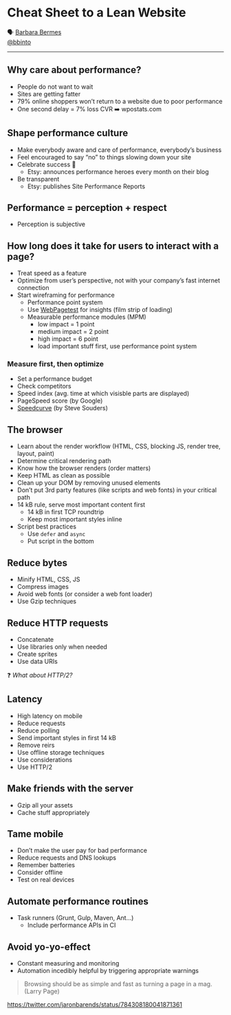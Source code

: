 # Cheat Sheet to a Lean Website

🗣 [Barbara Bermes](http://www.bbinto.me/)  
[@bbinto](https://twitter.com/bbinto)

---

## Why care about performance?

- People do not want to wait
- Sites are getting fatter
- 79% online shoppers won’t return to a website due to poor performance
- One second delay = 7% loss CVR ➡️ wpostats.com

## Shape performance culture

- Make everybody aware and care of performance, everybody’s business
- Feel encouraged to say “no” to things slowing down your site
- Celebrate success 🎉
  - Etsy: announces performance heroes every month on their blog
- Be transparent
  - Etsy: publishes Site Performance Reports

## Performance = perception + respect

- Perception is subjective

## How long does it take for users to interact with a page?

- Treat speed as a feature
- Optimize from user’s perspective, not with your company’s fast internet connection
- Start wireframing for performance
  - Performance point system
  - Use [WebPagetest](https://www.webpagetest.org/) for insights (film strip of loading)
  - Measurable performance modules (MPM)
    - low impact = 1 point
    - medium impact = 2 point
    - high impact = 6 point
    - load important stuff first, use performance point system

### Measure first, then optimize

- Set a performance budget
- Check competitors
- Speed index (avg. time at which visisble parts are displayed)
- PageSpeed score (by Google)
- [Speedcurve](https://speedcurve.com/) (by Steve Souders)

## The browser

- Learn about the render workflow (HTML, CSS, blocking JS, render tree, layout, paint)
- Determine critical rendering path
- Know how the browser renders (order matters)
- Keep HTML as clean as possible
- Clean up your DOM by removing unused elements
- Don’t put 3rd party features (like scripts and web fonts) in your critical path
- 14 kB rule, serve most important content first
  - 14 kB in first TCP roundtrip
  - Keep most important styles inline
- Script best practices
  - Use `defer` and `async`
  - Put script in the bottom

## Reduce bytes

- Minify HTML, CSS, JS
- Compress images
- Avoid web fonts (or consider a web font loader)
- Use Gzip techniques

## Reduce HTTP requests

- Concatenate
- Use libraries only when needed
- Create sprites
- Use data URIs

❓ *What about HTTP/2?*

## Latency

- High latency on mobile
- Reduce requests
- Reduce polling
- Send important styles in first 14 kB
- Remove reirs
- Use offline storage techniques
- Use considerations
- Use HTTP/2

## Make friends with the server

- Gzip all your assets
- Cache stuff appropriately

## Tame mobile

- Don’t make the user pay for bad performance
- Reduce requests and DNS lookups
- Remember batteries
- Consider offline
- Test on real devices

## Automate performance routines

- Task runners (Grunt, Gulp, Maven, Ant…)
  - Include performance APIs in CI

## Avoid yo-yo-effect

- Constant measuring and monitoring
- Automation incedibly helpful by triggering appropriate warnings

> Browsing should be as simple and fast as turning a page in a mag. (Larry Page)

https://twitter.com/jaronbarends/status/784308180041871361
